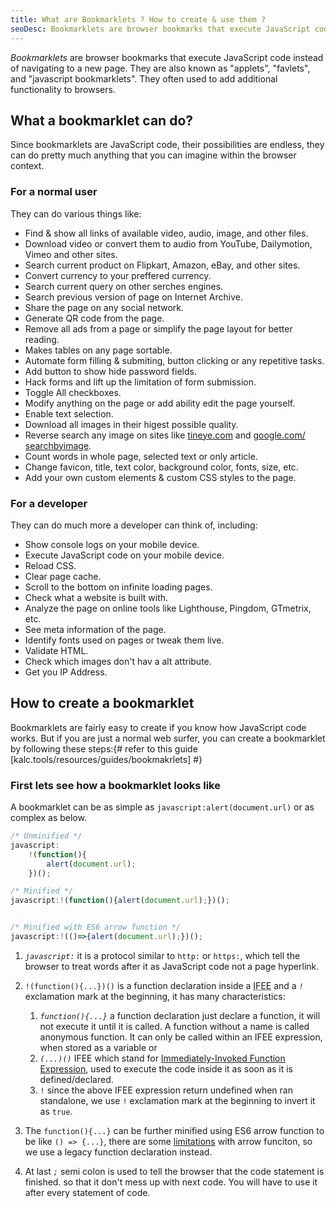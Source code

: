 ```yaml
---
title: What are Bookmarklets ? How to create & use them ?
seoDesc: Bookmarklets are browser bookmarks that execute JavaScript code instead of navigating to a new page.
---
```


<dfn>Bookmarklets</dfn> are browser bookmarks that execute JavaScript code instead of navigating to a new page. They are also known as "applets", "favlets", and "javascript bookmarklets". They often used to add additional functionality to browsers.

## What a bookmarklet can do?
Since bookmarklets are JavaScript code, their possibilities are endless, they can do pretty much anything that you can imagine within the browser context.

### For a normal user
They can do various things like:

- Find & show all links of available video, audio, image, and other files.
- Download video or convert them to audio from YouTube, Dailymotion, Vimeo and other sites.
- Search current product on Flipkart, Amazon, eBay, and other sites.
- Convert currency to your preffered currency.
- Search current query on other serches engines.
- Search previous version of page on Internet Archive.
- Share the page on any social network.
- Generate QR code from the page.
- Remove all ads from a page or simplify the page layout for better reading.
- Makes tables on any page sortable.
- Automate form filling & submiting, button clicking or any repetitive tasks.
- Add button to show hide password fields.
- Hack forms and lift up the limitation of form submission.
- Toggle All checkboxes.
- Modify anything on the page or add ability edit the page yourself.
- Enable text selection.
- Download all images in their higest possible quality.
- Reverse search any image on sites like [tineye.com](https://tineye.com/search?url=https://kalc.tools/assets/images/logo.svg) and [google.com/<wbr>searchbyimage](https://www.google.com/searchbyimage?&image_url=https://kalc.tools/assets/images/logo.svg).
- Count words in whole page, selected text or only article.
- Change favicon, title, text color, background color, fonts, size, etc.
- Add your own custom elements & custom CSS styles to the page.

### For a developer
They can do much more a developer can think of, including:

- Show console logs on your mobile device.
- Execute JavaScript code on your mobile device.
- Reload CSS.
- Clear page cache.
- Scroll to the bottom on infinite loading pages.
- Check what a website is built with.
- Analyze the page on online tools like Lighthouse, Pingdom, GTmetrix, etc.
- See meta information of the page.
- Identify fonts used on pages or tweak them live.
- Validate HTML.
- Check which images don't hav a alt attribute.
- Get you IP Address.

## How to create a bookmarklet
Bookmarklets are fairly easy to create if you know how JavaScript code works. But if you are just a normal web surfer, you can create a bookmarklet by following these steps:{# refer to this guide [kalc.tools/resources/guides/bookmakrlets] #}

### First lets see how a bookmarklet looks like
A bookmarklet can be as simple as `javascript:alert(document.url)` or as complex as below.

```javascript
/* Unminified */
javascript:
	!(function(){
		alert(document.url);
	})();

/* Minified */
javascript:!(function(){alert(document.url);})();


/* Minified with ES6 arrow function */
javascript:!(()=>{alert(document.url);})();
```

1. <dfn>`javascript:`</dfn> it is a protocol similar to `http:` or `https:`, which tell the browser to treat words after it as JavaScript code not a page hyperlink.

2. `!(function(){...})()` is a function declaration inside a <abbr title="Immediately-Invoked Function Expression">IFEE</abbr> and a <dfn>`!`</dfn> exclamation mark at the beginning, it has many characteristics:
	1. <dfn>`function(){...}`</dfn> a function declaration just declare a function, it will not execute it until it is called. A function without a name is called anonymous function. It can only be called within an IFEE expression, when stored as a variable or 
	2. <dfn>`(...)()`</dfn> IFEE which stand for [Immediately-Invoked Function Expression](https://developer.mozilla.org/en-US/docs/Glossary/IIFE), used to execute the code inside it as soon as it is defined/declared.
	3. `!` since the above IFEE expression return undefined when ran standalone, we use `!` exclamation mark at the beginning to invert it as `true`.

3. The `function(){...}` can be further minified using ES6 arrow function to be like `() => {...}`, there are some [limitations](https://developer.mozilla.org/en-US/docs/Web/JavaScript/Reference/Functions/Arrow_functions#:~:text=Differences%20%26%20Limitations%3A) with arrow funciton, so we use a legacy function declaration instead.

4. At last <dfn>`;`</dfn> semi colon is used to tell the browser that the code statement is finished. so that it don't mess up with next code. You will have to use it after every statement of code.

